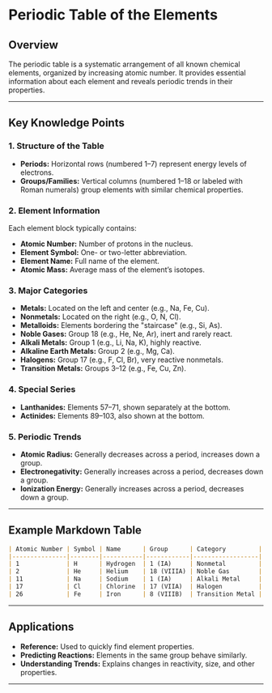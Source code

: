# Periodic Table of the Elements

## Overview

The periodic table is a systematic arrangement of all known chemical elements, organized by increasing atomic number. It provides essential information about each element and reveals periodic trends in their properties.

---

## Key Knowledge Points

### 1. Structure of the Table

- **Periods:** Horizontal rows (numbered 1–7) represent energy levels of electrons.
- **Groups/Families:** Vertical columns (numbered 1–18 or labeled with Roman numerals) group elements with similar chemical properties.

### 2. Element Information

Each element block typically contains:
- **Atomic Number:** Number of protons in the nucleus.
- **Element Symbol:** One- or two-letter abbreviation.
- **Element Name:** Full name of the element.
- **Atomic Mass:** Average mass of the element’s isotopes.

### 3. Major Categories

- **Metals:** Located on the left and center (e.g., Na, Fe, Cu).
- **Nonmetals:** Located on the right (e.g., O, N, Cl).
- **Metalloids:** Elements bordering the "staircase" (e.g., Si, As).
- **Noble Gases:** Group 18 (e.g., He, Ne, Ar), inert and rarely react.
- **Alkali Metals:** Group 1 (e.g., Li, Na, K), highly reactive.
- **Alkaline Earth Metals:** Group 2 (e.g., Mg, Ca).
- **Halogens:** Group 17 (e.g., F, Cl, Br), very reactive nonmetals.
- **Transition Metals:** Groups 3–12 (e.g., Fe, Cu, Zn).

### 4. Special Series

- **Lanthanides:** Elements 57–71, shown separately at the bottom.
- **Actinides:** Elements 89–103, also shown at the bottom.

### 5. Periodic Trends

- **Atomic Radius:** Generally decreases across a period, increases down a group.
- **Electronegativity:** Generally increases across a period, decreases down a group.
- **Ionization Energy:** Generally increases across a period, decreases down a group.

---

## Example Markdown Table

```markdown
| Atomic Number | Symbol | Name      | Group      | Category         |
|---------------|--------|-----------|------------|------------------|
| 1             | H      | Hydrogen  | 1 (IA)     | Nonmetal         |
| 2             | He     | Helium    | 18 (VIIIA) | Noble Gas        |
| 11            | Na     | Sodium    | 1 (IA)     | Alkali Metal     |
| 17            | Cl     | Chlorine  | 17 (VIIA)  | Halogen          |
| 26            | Fe     | Iron      | 8 (VIIIB)  | Transition Metal |
```

---

## Applications

- **Reference:** Used to quickly find element properties.
- **Predicting Reactions:** Elements in the same group behave similarly.
- **Understanding Trends:** Explains changes in reactivity, size, and other properties.

---

